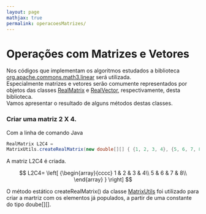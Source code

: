```yaml
---
layout: page
mathjax: true
permalink: operacoesMatrizes/
---
```


# Operações com Matrizes e Vetores


Nos códigos que implementam os algoritmos estudados a biblioteca 
[org.apache.commons.math3.linear](http://commons.apache.org/proper/commons-math/javadocs/api-3.3/org/apache/commons/math3/linear/package-summary.html) será utilizada.  
Especialmente matrizes e vetores serão comumente representados por objetos das classes [RealMatrix](http://commons.apache.org/proper/commons-math/javadocs/api-3.3/org/apache/commons/math3/linear/RealMatrix.html) e 
[RealVector](http://commons.apache.org/proper/commons-math/javadocs/api-3.3/org/apache/commons/math3/linear/RealVector.html), respectivamente, desta biblioteca.  
Vamos apresentar o resultado de alguns métodos destas classes.

### Criar uma matriz 2 X 4.

Com a linha de comando Java  
```java
RealMatrix L2C4 = 
MatrixUtils.createRealMatrix(new double[][] { {1, 2, 3, 4}, {5, 6, 7, 8} });
```
A matriz L2C4 é criada.  

$$
  L2C4=
  \left[ {\begin{array}{cccc}
   1 & 2 & 3 & 4\\
   5 & 6 & 7 & 8\\
  \end{array} } \right]
$$

O método estático createRealMatrix() da classe [MatrixUtils](http://commons.apache.org/proper/commons-math/javadocs/api-3.3/org/apache/commons/math3/linear/MatrixUtils.html) foi utilizado para criar a martriz com os elementos 
já populados, a partir de uma constante do tipo doube[][].



